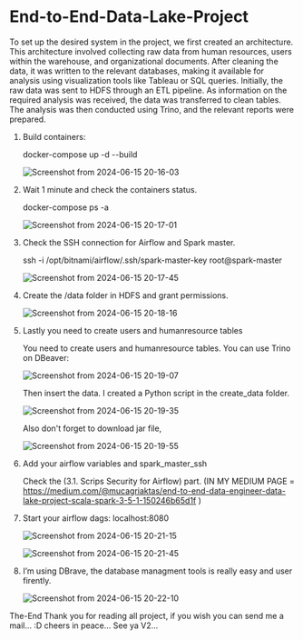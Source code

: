 # End-to-End-Data-Lake-Project

To set up the desired system in the project, we first created an architecture. This architecture involved collecting raw data from human resources, users within the warehouse, and organizational documents. After cleaning the data, it was written to the relevant databases, making it available for analysis using visualization tools like Tableau or SQL queries. Initially, the raw data was sent to HDFS through an ETL pipeline. As information on the required analysis was received, the data was transferred to clean tables. The analysis was then conducted using Trino, and the relevant reports were prepared.

1. Build containers:

   docker-compose up -d --build

   ![Screenshot from 2024-06-15 20-16-03](https://github.com/mcagriaktas/End-to-End-Data-Lake-Project/assets/52080028/3b2fb4d0-26aa-4718-bf8d-caded9b0d59a)
   
2. Wait 1 minute and check the containers status.

   docker-compose ps -a

   ![Screenshot from 2024-06-15 20-17-01](https://github.com/mcagriaktas/End-to-End-Data-Lake-Project/assets/52080028/2ae93ec6-7a67-47ce-af81-8472879eef0e)

3. Check the SSH connection for Airflow and Spark master.

   ssh -i /opt/bitnami/airflow/.ssh/spark-master-key root@spark-master

   ![Screenshot from 2024-06-15 20-17-45](https://github.com/mcagriaktas/End-to-End-Data-Lake-Project/assets/52080028/12b6b773-c844-4c7a-b09d-ec410b31dca1)

4. Create the /data folder in HDFS and grant permissions.

   ![Screenshot from 2024-06-15 20-18-16](https://github.com/mcagriaktas/End-to-End-Data-Lake-Project/assets/52080028/875cb110-eae2-47b1-89b2-7016c4a3d0a2)

5. Lastly you need to create users and humanresource tables

   You need to create users and humanresource tables. You can use Trino on DBeaver:

   ![Screenshot from 2024-06-15 20-19-07](https://github.com/mcagriaktas/End-to-End-Data-Lake-Project/assets/52080028/6e510c88-5a81-4222-99c2-0e9f39146694)

   Then insert the data. I created a Python script in the create_data folder.

   ![Screenshot from 2024-06-15 20-19-35](https://github.com/mcagriaktas/End-to-End-Data-Lake-Project/assets/52080028/c83bbb3a-62ce-4d5a-ba98-02f49d4f9253)

   Also don't forget to download jar file,

   ![Screenshot from 2024-06-15 20-19-55](https://github.com/mcagriaktas/End-to-End-Data-Lake-Project/assets/52080028/03b752a0-e95a-442f-a132-bb581c15eea6)

6. Add your airflow variables and spark_master_ssh

   Check the (3.1. Scrips Security for Airflow) part. (IN MY MEDIUM PAGE = https://medium.com/@mucagriaktas/end-to-end-data-engineer-data-lake-project-scala-spark-3-5-1-150246b65d1f )

7. Start your airflow dags: localhost:8080

   ![Screenshot from 2024-06-15 20-21-15](https://github.com/mcagriaktas/End-to-End-Data-Lake-Project/assets/52080028/96333554-3037-4f22-850f-bd3badb8cbdd)

   ![Screenshot from 2024-06-15 20-21-45](https://github.com/mcagriaktas/End-to-End-Data-Lake-Project/assets/52080028/d7bbbc29-e993-40ac-b3ed-bb65aeca4198)

8. I’m using DBrave, the database managment tools is really easy and user firently.

   ![Screenshot from 2024-06-15 20-22-10](https://github.com/mcagriaktas/End-to-End-Data-Lake-Project/assets/52080028/79bb67c3-77ae-4217-9cd3-31bb535608cd)

The-End
Thank you for reading all project, if you wish you can send me a mail… :D
cheers in peace… See ya V2…
